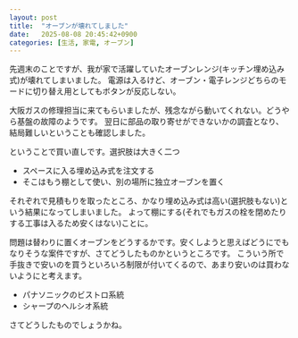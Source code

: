 ```yaml
---
layout: post
title:  "オーブンが壊れてしました"
date:   2025-08-08 20:45:42+0900
categories: [生活, 家電, オーブン]
---
```

先週末のことですが、我が家で活躍していたオーブンレンジ(キッチン埋め込み式)が壊れてしまいました。
電源は入るけど、オーブン・電子レンジどちらのモードに切り替え用としてもボタンが反応しない。

大阪ガスの修理担当に来てもらいましたが、残念ながら動いてくれない。どうやら基盤の故障のようです。
翌日に部品の取り寄せができないかの調査となり、結局難しいということも確認しました。

ということで買い直しです。選択肢は大きく二つ

- スペースに入る埋め込み式を注文する
- そこはもう棚として使い、別の場所に独立オーブンを置く

それぞれで見積もりを取ったところ、かなり埋め込み式は高い(選択肢もない)という結果になってしまいました。
よって棚にする(それでもガスの栓を閉めたりする工事は入るため安くはない)ことに。

問題は替わりに置くオーブンをどうするかです。安くしようと思えばどうにでもなりそうな案件ですが、さてどうしたものかというところです。
こういう所で手抜きで安いのを買うといろいろ制限が付いてくるので、あまり安いのは買わないようにと考えます。

- パナソニックのビストロ系統
- シャープのヘルシオ系統

さてどうしたものでしょうかね。


